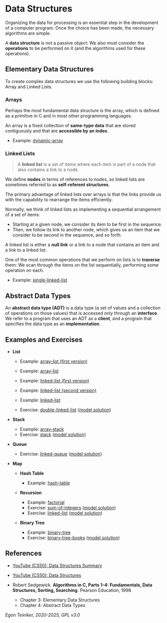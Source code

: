 # Data Structures

Organizing the data for processing is an essential step in the development 
of a computer program. Once the choice has been made, the necessary algorithms 
are simple.

A **data structure** is not a passive object: We also must consider the 
**operations** to be performed on it (and the algorithms used for these 
operations).


## Elementary Data Structures

To create complex data structures we use the following building blocks: 
Array and Linked Lists.

### Arrays
Perhaps the most fundamental data structure is the array, which is defined 
as a primitive in C and in most other programming languages.

An array is a fixed collection of **same-type data** that are stored 
contiguously and that are **accessible by an index**.

* Example: [dynamic-array](array/dynamic-array/)

### Linked Lists

> A **linked list** is a set of items where each item is part of 
> a node that also contains a link to a node.

We define **nodes** in terms of references to nodes, so linked lists 
are sometimes referred to as **self-referent structures**.

The primary advantage of linked lists over arrays is that the links 
provide us with the capability to rearrange the items efficiently.

Normally, we think of linked lists as implementing a sequential 
arrangement of a set of items: 
* Starting at a given node, we consider its item to be first in 
    the sequence. 
* Then, we follow its link to another node, which gives us an item 
    that we consider to be second in the sequence, and so forth.

A linked list is either a **null link** or a link to a node that 
contains an item and a link to a linked list.

One of the most common operations that we perform on lists is to 
**traverse** them: We scan through the items on the list sequentially, 
performing some operation on each.

* Example: [single-linked-list](linked-list/single-linked-list/)


## Abstract Data Types

An **abstract data type (ADT)** is a data type (a set of values and a 
collection of operations on those values) that is accessed only through 
an **interface**. We refer to a program that uses an ADT as a **client**, 
and a program that specifies the data type as an **implementation**.


## Examples and Exercises

* **List**
    * Example: [array-list (first version)](list/array-list-version1/)
    * Example: [array-list](list/array-list)

    * Example: [linked-list (first version)](list/linked-list-version1/)
    * Example: [linked-list (second version)](list/linked-list-version2/) 
    * Example: [linked-list](list/linked-list/)

    * Exercise: [double-linked-list](list/double-linked-list-exercise/) ([model solution](list/double-linked-list))

* **Stack**
    * Example: [array-stack](stack/array-stack/)
    * Exercise: [stack](stack/linked-stack-exercise) 
            ([model solution](stack/linked-stack))
            
* **Queue** 
    * Exercise: [linked-queue](queue/linked-queue-exercise) 
            ([model solution](queue/linked-queue))

* **Map**

    * **Hash Table**
        * Example: [hash-table](hash-table/)

    * **Recursion**
        * Example: [factorial](recursion/factorial/)
        * Exercise: [sum-of-integers](recursion/sum-of-integers-exercise/) 
                ([model solution](recursion/sum-of-integers))
        * Exercise: [linked-list](recursion/linked-list-exercise/) 
                ([model solution](recursion/linked-list))

    * **Binary Tree**
        * Example: [binary-tree](tree/binary-tree)
        * Exercise: [binary-tree-books](tree/binary-tree-books-exercise/) 
                ([model solution](tree/binary-tree-books))

## References
* [YouTube (CS50): Data Structures Summary](https://youtu.be/3uGchQbk7g8)
* [YouTube (CS50): Data Structures](https://youtu.be/0euvEdPwQnQ?si=6P1fqGo5zsP9WsZu)

* Robert Sedgewick. **Algorithms in C, Parts 1-4: Fundamentals, Data Structures, Sorting, Searching**. Pearson Education, 1998 
    * Chapter 3: Elementary Data Structures
    * Chapter 4: Abstract Data Types
                 
*Egon Teiniker, 2020-2025, GPL v3.0*                       
